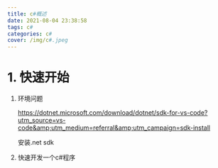 ```yaml
---
title: c#概述
date: 2021-08-04 23:38:58
tags: c#
categories: c#
cover: /img/c#.jpeg
---
```


# 1. 快速开始

1. 环境问题 

   https://dotnet.microsoft.com/download/dotnet/sdk-for-vs-code?utm_source=vs-code&amp;utm_medium=referral&amp;utm_campaign=sdk-install

   安装.net sdk

2. 快速开发一个c#程序

   ```c#
   
   ```

   

